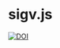 # sigv.js

[![DOI](https://zenodo.org/badge/380893639.svg)](https://doi.org/10.5281/zenodo.16340313)

